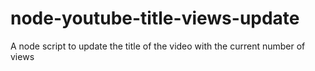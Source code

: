 # node-youtube-title-views-update
A node script to update the title of the video with the current number of views
